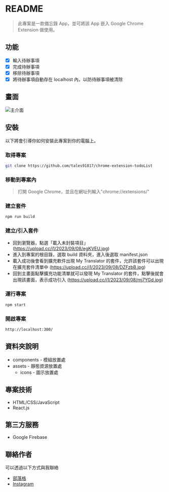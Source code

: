 # README

> 此專案是一款備忘錄 App，並可將該 App 嵌入 Google Chrome Extension 做使用。

## 功能

- [x] 輸入待辦事項
- [x] 完成待辦事項
- [x] 移除待辦事項
- [x] 將待辦事項自動存在 localhost 內，以防待辦事項被清除

## 畫面

![主介面](https://upload.cc/i1/2023/09/08/dMVNpP.png)

## 安裝

以下將會引導你如何安裝此專案到你的電腦上。

### 取得專案

```bash
git clone https://github.com/tales91817/chrome-extension-todoList
```

### 移動到專案內

> 打開 Google Chrome，並且在網址列輸入"chrome://extensions/"

### 建立套件

```bash
npm run build
```

### 建立/引入套件

- 回到瀏覽器，點選「載入未封裝項目」(https://upload.cc/i1/2023/09/08/egKVEU.jpg)
- 進入到專案的根目錄，選取 build 資料夾，進入後選取 manifest.json
- 載入成功後會看到擴充軟件出現 My Translator 的套件，允許該套件可以出現在擴充套件清單中 (https://upload.cc/i1/2023/09/08/DZFzbB.jpg)
- 回到主畫面點擊擴充功能清單就可以發現 My Translator 的套件，點擊後就會出現該畫面，表示成功引入 (https://upload.cc/i1/2023/09/08/mj7YGd.jpg)

### 運行專案

```bash
npm start
```

### 開啟專案

```bash
http://localhost:300/
```

## 資料夾說明

- components - 模組放置處
- assets - 靜態資源放置處
  - icons - 圖示放置處

## 專案技術

- HTML/CSS/JavaScript
- React.js

## 第三方服務

- Google Firebase

## 聯絡作者

可以透過以下方式與我聯絡

- [部落格](https://medium.com/@tales91817)
- [Instagram](https://www.instagram.com/lulumi_wei/)
